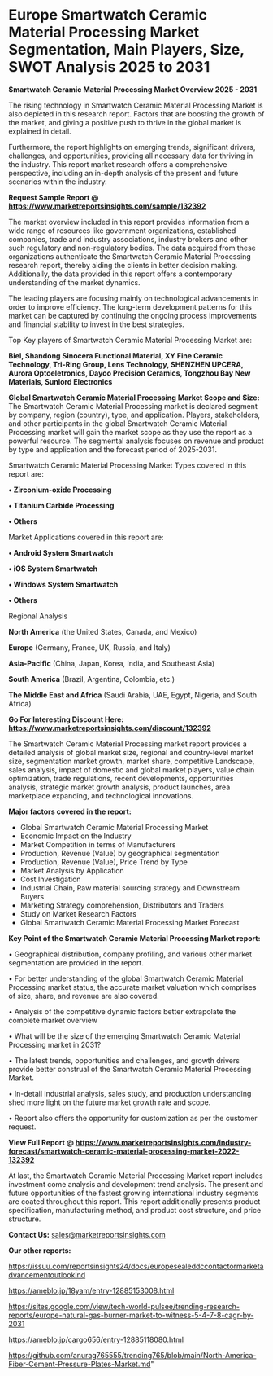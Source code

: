 # Europe Smartwatch Ceramic Material Processing Market Segmentation, Main Players, Size, SWOT Analysis 2025 to 2031

<Strong> Smartwatch Ceramic Material Processing Market Overview 2025 - 2031</strong>

The rising technology in Smartwatch Ceramic Material Processing Market is also depicted in this research report. Factors that are boosting the growth of the market, and giving a positive push to thrive in the global market is explained in detail.

Furthermore, the report highlights on emerging trends, significant drivers, challenges, and opportunities, providing all necessary data for thriving in the industry. This report market research offers a comprehensive perspective, including an in-depth analysis of the present and future scenarios within the industry.

<strong>Request Sample Report @ <a href=https://www.marketreportsinsights.com/sample/132392>https://www.marketreportsinsights.com/sample/132392</a></strong>

The market overview included in this report provides information from a wide range of resources like government organizations, established companies, trade and industry associations, industry brokers and other such regulatory and non-regulatory bodies. The data acquired from these organizations authenticate the Smartwatch Ceramic Material Processing research report, thereby aiding the clients in better decision making. Additionally, the data provided in this report offers a contemporary understanding of the market dynamics.

The leading players are focusing mainly on technological advancements in order to improve efficiency. The long-term development patterns for this market can be captured by continuing the ongoing process improvements and financial stability to invest in the best strategies.

Top Key players of Smartwatch Ceramic Material Processing Market are:

<strong>Biel, Shandong Sinocera Functional Material, XY Fine Ceramic Technology, Tri-Ring Group, Lens Technology, SHENZHEN UPCERA, Aurora Optoeletronics, Dayoo Precision Ceramics, Tongzhou Bay New Materials, Sunlord Electronics</strong>

<strong><b>Global Smartwatch Ceramic Material Processing Market Scope and Size:</b></strong>
The Smartwatch Ceramic Material Processing market is declared segment by company, region (country), type, and application. Players, stakeholders, and other participants in the global Smartwatch Ceramic Material Processing market will gain the market scope as they use the report as a powerful resource. The segmental analysis focuses on revenue and product by type and application and the forecast period of 2025-2031.

Smartwatch Ceramic Material Processing Market Types covered in this report are:

<strong>• Zirconium-oxide Processing

• Titanium Carbide Processing

• Others</strong>

Market Applications covered in this report are:

<strong>• Android System Smartwatch

• iOS System Smartwatch

• Windows System Smartwatch

• Others</strong> 

Regional Analysis

<strong>North America</strong> (the United States, Canada, and Mexico)

<strong>Europe</strong> (Germany, France, UK, Russia, and Italy)

<strong>Asia-Pacific</strong> (China, Japan, Korea, India, and Southeast Asia)

<strong>South America</strong> (Brazil, Argentina, Colombia, etc.)

<strong>The Middle East and Africa</strong> (Saudi Arabia, UAE, Egypt, Nigeria, and South Africa)

<strong>Go For Interesting Discount Here: <a href=https://www.marketreportsinsights.com/discount/132392>https://www.marketreportsinsights.com/discount/132392</a></strong>

The Smartwatch Ceramic Material Processing market report provides a detailed analysis of global market size, regional and country-level market size, segmentation market growth, market share, competitive Landscape, sales analysis, impact of domestic and global market players, value chain optimization, trade regulations, recent developments, opportunities analysis, strategic market growth analysis, product launches, area marketplace expanding, and technological innovations.

<strong><b>Major factors covered in the report:</b></strong>
<ul>
  <li>Global Smartwatch Ceramic Material Processing Market </li>
  <li>Economic Impact on the Industry</li>
  <li>Market Competition in terms of Manufacturers</li>
  <li>Production, Revenue (Value) by geographical segmentation</li>
  <li>Production, Revenue (Value), Price Trend by Type</li>
  <li>Market Analysis by Application</li>
  <li>Cost Investigation</li>
  <li>Industrial Chain, Raw material sourcing strategy and Downstream Buyers</li>
  <li>Marketing Strategy comprehension, Distributors and Traders</li>
  <li>Study on Market Research Factors</li>
  <li>Global Smartwatch Ceramic Material Processing Market Forecast</li>
</ul>

<strong><b>Key Point of the Smartwatch Ceramic Material Processing Market report:</b></strong>

• Geographical distribution, company profiling, and various other market segmentation are provided in the report.

• For better understanding of the global Smartwatch Ceramic Material Processing market status, the accurate market valuation which comprises of size, share, and revenue are also covered.

• Analysis of the competitive dynamic factors better extrapolate the complete market overview

• What will be the size of the emerging Smartwatch Ceramic Material Processing market in 2031?

• The latest trends, opportunities and challenges, and growth drivers provide better construal of the Smartwatch Ceramic Material Processing Market.

• In-detail industrial analysis, sales study, and production understanding shed more light on the future market growth rate and scope.

• Report also offers the opportunity for customization as per the customer request.

<strong><b>View Full Report @ <a href=https://www.marketreportsinsights.com/industry-forecast/smartwatch-ceramic-material-processing-market-2022-132392>https://www.marketreportsinsights.com/industry-forecast/smartwatch-ceramic-material-processing-market-2022-132392</a></b></strong>


At last, the Smartwatch Ceramic Material Processing Market report includes investment come analysis and development trend analysis. The present and future opportunities of the fastest growing international industry segments are coated throughout this report. This report additionally presents product specification, manufacturing method, and product cost structure, and price structure.

<strong>Contact Us:</strong>
sales@marketreportsinsights.com

<strong>Our other reports:</strong>

<a href=https://issuu.com/reportsinsights24/docs/europesealeddccontactormarketadvancementoutlookind>https://issuu.com/reportsinsights24/docs/europesealeddccontactormarketadvancementoutlookind</a>

<a href=https://ameblo.jp/18yam/entry-12885153008.html>https://ameblo.jp/18yam/entry-12885153008.html</a>

<a href=https://sites.google.com/view/tech-world-pulsee/trending-research-reports/europe-natural-gas-burner-market-to-witness-5-4-7-8-cagr-by-2031>https://sites.google.com/view/tech-world-pulsee/trending-research-reports/europe-natural-gas-burner-market-to-witness-5-4-7-8-cagr-by-2031</a>

<a href=https://ameblo.jp/cargo656/entry-12885118080.html>https://ameblo.jp/cargo656/entry-12885118080.html</a>

<a href=https://github.com/anurag765555/trending765/blob/main/North-America-Fiber-Cement-Pressure-Plates-Market.md>https://github.com/anurag765555/trending765/blob/main/North-America-Fiber-Cement-Pressure-Plates-Market.md</a>"
